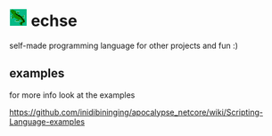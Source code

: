 
# ![Echse Logo](/logo.png) echse 

self-made programming language for other projects and fun :)

## examples 

for more info look at the examples

https://github.com/inidibininging/apocalypse_netcore/wiki/Scripting-Language-examples


